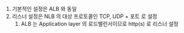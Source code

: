 1. 기본적인 설정은 ALB 와 동일
2. 리스너 설정은 NLB 의 대상 프로토콜인 TCP, UDP + 포트 로 설정
   1. ALB 는 Application layer 의 로드밸런서이므로 http(s) 로 리스너 설정